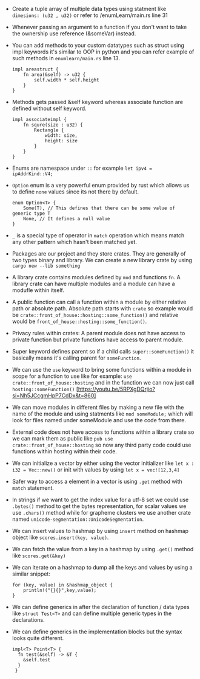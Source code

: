 * Create a tuple array of multiple data types using statment like `dimesions: (u32 , u32)` or refer to /enumLearn/main.rs line 31

* Whenever passing an argument to a function if you don't want to take the ownership use reference (&someVar) instead.

* You can add methods to your custom datatypes such as struct using impl keywords it's similar to OOP in python and you can refer example of such methods in `enumlearn/main.rs` line 13.

  ```
  impl areastruct {
      fn area(&self) -> u32 {
          self.width * self.height
      }
  }
  ```

* Methods gets passed &self keyword whereas associate function are defined without self keyword.

  ```
  impl associateimpl {
      fn squre(size : u32) {
          Rectangle {
              width: size,
              height: size
          }
      }
  }
  ```

* Enums are namespace under `::` for example `let ipv4 = ipAddrKind::V4;`

* `Option` enum is a very powerful enum provided by rust which allows us to define `none` values since its not there by default. 

  ```
  enum Option<T> {
      Some(T), // This defines that there can be some value of generic type T
      None, // It defines a null value
  }
  ```

* `_` is a special type of operator in `match` operation which means match any other pattern which hasn't been matched yet.

* Packages are our project and they store crates. They are generally of two types binary and library. We can create a new library crate by using `cargo new --lib something`

* A library crate contains modules defined by `mod` and functions `fn`. A library crate can have multiple modules and a module can have a modufle within itself.

* A public function can call a function within a module by either relative path or absolute path. Absolute path starts with `crate` so example would be `crate::front_of_house::hosting::some_function()` and relative would be `front_of_house::hosting::some_function()`.

* Privacy rules within crates: A parent module does not have access to private function but private functions have access to parent module.

* Super keyword defines parent so if a child calls `super::someFunction()` it basically means it's calling parent for `someFunction`.

* We can use the `use` keyword to bring some functions within a module in scope for a function to use like for example: `use crate::front_of_house::hosting` and in the function we can now just call `hosting::someFunction()` [https://youtu.be/5RPXgDQrjio?si=Nh5JCcgmHpP7CdDx&t=860]

* We can move modules in different files by making a new file with the name of the module and using statments like `mod someModule;` which will look for files named under someModule and use the code from there.

* External code does not have access to functions within a library crate so we can mark them as public like `pub use crate::front_of_house::hosting` so now any third party code could use functions within hosting within their code.

* We can initialize a vector by either using the vector initializer like `let x : i32 = Vec::new()` or init with values by using `let x = vec![12,3,4]`

* Safer way to access a element in a vector is using `.get` method with `match` statement.

* In strings if we want to get the index value for a utf-8 set we could use `.bytes()` method to get the bytes representation, for scalar values we use `.chars()` method while for grapheme clusters we use another crate named `unicode-segmentation::UnicodeSegmentation`.

* We can insert values to hashmap by using `insert` method on hashmap object like `scores.insert(key, value)`.

* We can fetch the value from a key in a hashmap by using `.get()` method like `scores.get(&key)`

* We can iterate on a hashmap to dump all the keys and values by using a similar snippet:

  ```
  for (key, value) in &hashmap_object {
      println!("{}{}",key,value);
  }
  ```

* We can define generics in after the declaration of function / data types like `struct Test<T>` and can define multiple generic types in the declarations.

* We can define generics in the implementation blocks but the syntax looks quite different.

  ```
  impl<T> Point<T> {
    fn test(&self) -> &T {
      &self.test
    }
   }
  ```